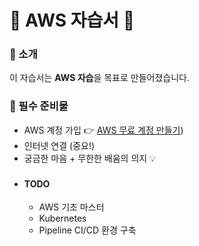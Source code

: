 # 🚀 AWS 자습서 🚀

### 🧐 소개

이 자습서는 **AWS 자습**을 목표로 만들어졌습니다.

### 🎒 필수 준비물
- AWS 계정 가입 👉 [AWS 무료 계정 만들기](https://aws.amazon.com/free/))
- 인터넷 연결 (중요!)
- 궁금한 마음 + 무한한 배움의 의지 💡

###
  - #### TODO
    - AWS 기초 마스터
    - Kubernetes
    - Pipeline CI/CD 환경 구축
